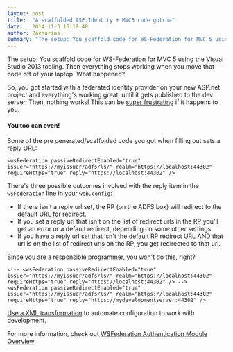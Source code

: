 ```yaml
---
layout: post
title:  "A scaffolded ASP.Identity + MVC5 code gotcha"
date:   2014-11-3 10:19:40
author: Zacharias
summary: "The setup: You scaffold code for WS-Federation for MVC 5 using the Visual Studio 2013 tooling. Then everything stops working when you move that code off of your laptop. What happened?"
---
```


The setup: You scaffold code for WS-Federation for MVC 5 using the Visual Studio 2013 tooling. Then everything stops working when you move that code off of your laptop. What happened?

So, you got started with a federated identity provider on your new ASP.net project and everything's working great, until it gets published to the dev server. Then, nothing works! This can be [super frustrating](http://stackoverflow.com/questions/10324627/url-redirection-from-adfs-server/) if it happens to you. 

#### You too can even!

Some of the pre generated/scaffolded code you got when filling out sets a reply URL:

```<wsFederation passiveRedirectEnabled="true" issuer="https://myissuer/adfs/ls/" realm="https://localhost:44302" requireHttps="true" reply="https://localhost:44302" />```

There's three possible outcomes involved with the reply item in the `wsFederation` line in your `web.config`:

- If there isn't a reply url set, the RP (on the ADFS box) will redirect to the default URL for redirect.
- If you set a reply url that isn't on the list of redirect urls in the RP you'll get an error or a default redirect, depending on some other settings
- If you have a reply url set that isn't the default RP redirect URL AND that url is on the list of redirect urls on the RP, you get redirected to that url.

Since you are a responsible programmer, you won't do this, right?

```<!-- <wsFederation passiveRedirectEnabled="true" issuer="https://myissuer/adfs/ls/" realm="https://localhost:44302" requireHttps="true" reply="https://localhost:44302" /> --> <wsFederation passiveRedirectEnabled="true" issuer="https://myissuer/adfs/ls/" realm="https://localhost:44302" requireHttps="true" reply="https://mydevelopmentserver:44302" />```

[Use a XML transformation](http://msdn.microsoft.com/en-us/library/vstudio/dd465318(v=vs.100).aspx) to automate configuration to work with development.

For more information, check out [WSFederation Authentication Module Overview](http://msdn.microsoft.com/en-us/library/jj191638(v=vs.110).aspx)